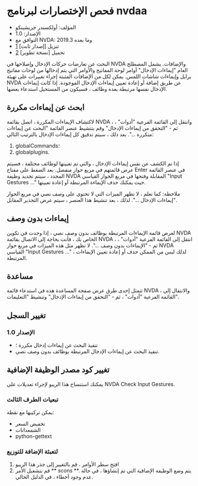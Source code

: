 # فحص الإختصارات لبرنامج nvdaa

* المؤلف: أولكسندر جريشينكو
* الإصدار: 1.0
* التوافق مع NVDA: 2019.3 وما بعده
* تنزيل [إصدار ثابت] [1]
* تحميل [نسخة تطوير] [2]

البحث عن تعارضات حركات الإدخال وإصلاحها في NVDA والإضافات. يشمل المصطلح العام "إيماءات الإدخال" أوامر لوحة المفاتيح والأوامر التي يتم إدخالها من لوحات مفاتيح برايل وإيماءات شاشات اللمس.
يمكن لكل من الإضافات المثبتة إجراء تغييرات على تهيئة NVDA عن طريق إضافة أو إعادة تعيين إيماءات الإدخال الموجودة. إذا كانت إيماءات الإدخال نفسها مرتبطة بعدة وظائف ، فسيكون من المستحيل استدعاء بعضها.

## ابحث عن إيماءات مكررة
لاكتشاف الإيماءات المكررة ، اتصل بقائمة NVDA ، وانتقل إلى القائمة الفرعية "أدوات" ، ثم - "التحقق من إيماءات الإدخال" وقم بتنشيط عنصر القائمة "البحث عن إيماءات متكررة ...".
بعد ذلك ، سيتم تدقيق كل إيماءات الإدخال بالترتيب التالي:

1. globalCommands؛
2. globalplugins.

إذا تم الكشف عن نفس إيماءات الإدخال ، والتي تم تعيينها لوظائف مختلفة ، فسيتم عرض قائمتهم في مربع حوار منفصل.
بعد الضغط على مفتاح Enter في عنصر القائمة المحدد ، سيتم تحديد وظيفة NVDA المقابلة وفتحها في مربع الحوار القياسي "Input Gestures ..." حيث يمكنك حذف الإيماءة المرتبطة أو إعادة تعيينها.

ملاحظة: كما تعلم ، لا تظهر الميزات التي لا تحتوي على وصف نصي في مربع الحوار "إيماءات الإدخال ...". لذلك ، بعد تنشيط هذا العنصر ، سيتم عرض التحذير المقابل.

## إيماءات بدون وصف
لعرض قائمة الإيماءات المرتبطة بوظائف بدون وصف نصي ، إذا وجدت في تكوين NVDA الخاص بك ، فأنت بحاجة إلى الاتصال بقائمة NVDA ، انتقل إلى القائمة الفرعية "أدوات" ، ثم - "الإيماءات بدون وصف ...".
لا تظهر مثل هذه الميزات في مربع حوار NVDA القياسي "Input Gestures ..." ، لذلك ليس من الممكن حذف أو إعادة تعيين الإيماءات المرتبطة.

## مساعدة
تتمثل إحدى طرق عرض صفحة المساعدة هذه في استدعاء قائمة NVDA ، والانتقال إلى القائمة الفرعية "أدوات" ، ثم - "التحقق من إيماءات الإدخال" وتنشيط "التعليمات".

## تغيير السجل

### الإصدار 1.0
* تنفيذ البحث عن إيماءات إدخال مكررة ؛
* تنفيذ البحث عن إيماءات الإدخال المرتبطة بوظائف بدون وصف نصي.

## تغيير كود مصدر الوظيفة الإضافية
يمكنك استنساخ هذا الريبو لإجراء تعديلات على NVDA Check Input Gestures.

### تبعيات الطرف الثالث
يمكن تركيبها مع نقطة:

- تخفيض السعر
- الشمعدانات
- python-gettext

### لتعبئة الإضافة للتوزيع
1. افتح سطر الأوامر ، قم بالتغيير إلى جذر هذا الريبو
2. قم بتشغيل الأمر ** scons **. يتم وضع الوظيفة الإضافية التي تم إنشاؤها ، في حالة عدم وجود أخطاء ، في الدليل الحالي.

[1]: https://github.com/grisov/checkGestures/releases/download/latest/checkGestures.nvda-addon
[2]: https://github.com/grisov/checkGestures/releases/download/latest/checkGestures.nvda-addon